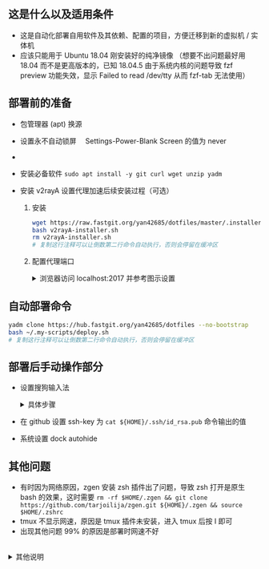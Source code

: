 ## 这是什么以及适用条件

- 这是自动化部署自用软件及其依赖、配置的项目，方便迁移到新的虚拟机 / 实体机
- 应该只能用于 Ubuntu 18.04 刚安装好的纯净镜像 （想要不出问题最好用 18.04 而不是更高版本的，已知 18.04.5 由于系统内核的问题导致 fzf preview 功能失效，显示 Failed to read /dev/tty 从而 fzf-tab 无法使用）

## 部署前的准备

- 包管理器 (apt) 换源
- 设置永不自动锁屏　 Settings-Power-Blank Screen 的值为 never
-
- 安装必备软件 `sudo apt install -y git curl wget unzip yadm`
- 安装 v2rayA 设置代理加速后续安装过程（可选）

  1.  安装

      ```bash
      wget https://raw.fastgit.org/yan42685/dotfiles/master/.installers/v2rayA-installer.sh
      bash v2rayA-installer.sh
      rm v2rayA-installer.sh
      # 复制这行注释可以让倒数第二行命令自动执行，否则会停留在缓冲区
      ```

  2.  配置代理端口
      <details><summary>浏览器访问 localhost:2017 并参考图示设置</summary><br>

      ![代理设置步骤 1](https://raw.fastgit.org/yan42685/dotfiles/master/.config/images/README/v2rayA-settings-step1.png)
      ![代理设置步骤 2](https://raw.fastgit.org/yan42685/dotfiles/master/.config/images/README/v2rayA-settings-step2.png)
      ![代理设置步骤 3](https://raw.fastgit.org/yan42685/dotfiles/master/.config/images/README/v2rayA-settings-step3.png)
      ![代理设置步骤 4](https://raw.fastgit.org/yan42685/dotfiles/master/.config/images/README/v2rayA-settings-step4.png)

      </details>

## 自动部署命令

```bash
yadm clone https://hub.fastgit.org/yan42685/dotfiles --no-bootstrap
bash ~/.my-scripts/deploy.sh
# 复制这行注释可以让倒数第二行命令自动执行，否则会停留在缓冲区
```

<!-- 如果 fastgit 有问题了就用下面的 -->
<!-- # 这里设置 git config --system 代理是为了加速 clone　 -->
<!-- # 并且和 --global 不同，可以避免生成~/.gitconfig 导致的 clone 时有已存在文件的异常 -->
<!-- sudo git config --system http.https://github.com.proxy socks5://127.0.0.1:6543 -->
<!-- sudo git config --system https.https://github.com.proxy socks5://127.0.0.1:6543 -->
<!-- sudo git config --system --unset http.proxy -->
<!-- sudo git config --system --unset https.proxy -->

## 部署后手动操作部分

- 设置搜狗输入法
  <details><summary>具体步骤</summary><br>

  ![步骤 1](https://raw.fastgit.org/yan42685/dotfiles/master/.config/images/README/set-sogoupinyin1.png)
  ![步骤 2](https://raw.fastgit.org/yan42685/dotfiles/master/.config/images/README/set-sogoupinyin2.png)
  ![步骤 3](https://raw.fastgit.org/yan42685/dotfiles/master/.config/images/README/set-sogoupinyin3.png)
  ![步骤 4](https://raw.fastgit.org/yan42685/dotfiles/master/.config/images/README/set-sogoupinyin4.png)

  </details>

- 在 github 设置 ssh-key 为 `cat ${HOME}/.ssh/id_rsa.pub` 命令输出的值
- 系统设置 dock autohide

## 其他问题

- 有时因为网络原因，zgen 安装 zsh 插件出了问题，导致 zsh 打开是原生 bash 的效果，这时需要 `rm -rf $HOME/.zgen && git clone https://github.com/tarjoilija/zgen.git ${HOME}/.zgen && source $HOME/.zshrc`
- tmux 不显示网速，原因是 tmux 插件未安装，进入 tmux 后按 <C-Space>I 即可
- 出现其他问题 99% 的原因是部署时网速不好

<br>
<details><summary>其他说明</summary>

- dotfiles 里的.local/share/nvim/site/autoload/plug.vim 是 vim-plug 插件管理器的源文件，意味着不会更新 vim-plug 了
- 为了避免 npm install -g 安装到 /usr/local/lib 里导致的普通用户权限问题，本配置默认将 npm 包安装到 \$HOME/.npm-packages 里
- 用 fastgit 可以加速 git clone 和 wget 下载 [FastGit 传送门](https://doc.fastgit.org/zh-cn/guide.html#web-%E7%9A%84%E4%BD%BF%E7%94%A8)

</details>

